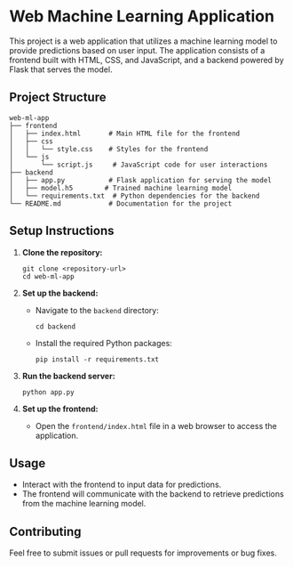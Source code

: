 # Web Machine Learning Application

This project is a web application that utilizes a machine learning model to provide predictions based on user input. The application consists of a frontend built with HTML, CSS, and JavaScript, and a backend powered by Flask that serves the model.

## Project Structure

```
web-ml-app
├── frontend
│   ├── index.html       # Main HTML file for the frontend
│   ├── css
│   │   └── style.css    # Styles for the frontend
│   └── js
│       └── script.js     # JavaScript code for user interactions
├── backend
│   ├── app.py           # Flask application for serving the model
│   ├── model.h5        # Trained machine learning model
│   └── requirements.txt  # Python dependencies for the backend
└── README.md            # Documentation for the project
```

## Setup Instructions

1. **Clone the repository:**
   ```
   git clone <repository-url>
   cd web-ml-app
   ```

2. **Set up the backend:**
   - Navigate to the `backend` directory:
     ```
     cd backend
     ```
   - Install the required Python packages:
     ```
     pip install -r requirements.txt
     ```

3. **Run the backend server:**
   ```
   python app.py
   ```

4. **Set up the frontend:**
   - Open the `frontend/index.html` file in a web browser to access the application.

## Usage

- Interact with the frontend to input data for predictions.
- The frontend will communicate with the backend to retrieve predictions from the machine learning model.

## Contributing

Feel free to submit issues or pull requests for improvements or bug fixes.